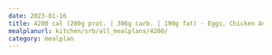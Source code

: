 ```yaml
---
date: 2023-01-16
title: 4200 cal (280g prot. | 306g carb. | 190g fat) - Eggs, Chicken Avocado Melt, Beef
mealplanurl: kitchen/srb/all_mealplans/4200/
category: mealplan
---
```

